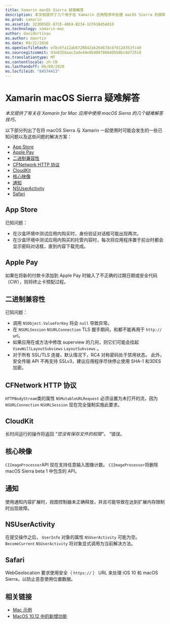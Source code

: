 ```yaml
---
title: Xamarin macOS Sierra 疑难解答
description: 本文档提供了几个用于在 Xamarin 应用程序中处理 macOS Sierra 的故障排除提示。 与 Mac 应用商店、Apple Pay、二进制兼容性、CFNetwork、CloudKit 等相关的提示。
ms.prod: xamarin
ms.assetid: 323DD5EE-87CE-48E4-B234-1CF61B45A019
ms.technology: xamarin-mac
author: davidortinau
ms.author: daortin
ms.date: 09/22/2016
ms.openlocfilehash: e7bc6fa12ab6720842ab264678cbf8124353fc40
ms.sourcegitcommit: 93e6358aac2ade44e8b800f066405b8bc8df2510
ms.translationtype: MT
ms.contentlocale: zh-CN
ms.lasthandoff: 06/09/2020
ms.locfileid: "84574413"
---
```

# <a name="xamarinmac---macos-sierra-troubleshooting"></a>Xamarin macOS Sierra 疑难解答

_本文提供了有关在 Xamarin for Mac 应用中使用 macOS Sierra 的几个疑难解答技巧。_

以下部分列出了在将 macOS Sierra 与 Xamarin 一起使用时可能会发生的一些已知问题以及这些问题的解决方案：

- [App Store](#App-Store)
- [Apple Pay](#Apple-Pay)
- [二进制兼容性](#Binary-Compatibility)
- [CFNetwork HTTP 协议](#CFNetwork-HTTP-Protocol)
- [CloudKit](#CloudKit)
- [核心映像](#CoreImage)
- [通知](#Notifications)
- [NSUserActivity](#NSUserActivity)
- [Safari](#Safari)

<a name="App-Store"></a>

## <a name="app-store"></a>App Store

已知问题：

- 在沙盒环境中测试应用内购买时，身份验证对话框可能出现两次。
- 在沙盒环境中测试应用内购买的托管内容时，每次将应用程序置于前台时都会显示密码对话框，直到内容下载完成。

<a name="Apple-Pay"></a>

## <a name="apple-pay"></a>Apple Pay

如果在将新的付款卡添加到 Apple Pay 时输入了不正确的过期日期或安全代码（CW），则将终止卡预配过程。

<a name="Binary-Compatibility"></a>

## <a name="binary-compatibility"></a>二进制兼容性

已知问题：

- 调用 `NSObject.ValueForKey` 将会 `null` 导致异常。
- 在 `NSURLSession` `NSURLConnection` TLS 握手期间，和都不能再用于 `http://` url。
- 如果应用在或方法中修改 superview 的几何，则它们可能会挂起 `ViewWillLayoutSubviews` `LayoutSubviews` 。
- 对于所有 SSL/TLS 连接，默认情况下，RC4 对称密码处于禁用状态。 此外，安全传输 API 不再支持 SSLv3，建议应用程序尽快停止使用 SHA-1 和3DES 加密。

<a name="CFNetwork-HTTP-Protocol"></a>

## <a name="cfnetwork-http-protocol"></a>CFNetwork HTTP 协议

`HTTPBodyStream`类的属性 `NSMutableURLRequest` 必须设置为未打开的流，因为 `NSURLConnection` `NSURLSession` 现在完全强制实施此要求。

<a name="CloudKit"></a>

## <a name="cloudkit"></a>CloudKit

长时间运行的操作将返回 _"您没有保存文件的权限"。_ ”错误。

<a name="CoreImage"></a>

## <a name="core-image"></a>核心映像

`CIImageProcessor`API 现在支持任意输入图像计数。 `CIImageProcessor`将删除 macOS Sierra beta 1 中包含的 API。

<a name="Notifications"></a>

## <a name="notifications"></a>通知

使用通知内容扩展时，视图控制器未正确释放，并且可能导致在达到扩展内存限制时出现故障。

<a name="NSUserActivity"></a>

## <a name="nsuseractivity"></a>NSUserActivity

在提交操作之后， `UserInfo` 对象的属性 `NSUserActivity` 可能为空。 `BecomeCurrent` `NSUserActivity` 将对象显式调用为当前解决方法。

<a name="Safari"></a>

## <a name="safari"></a>Safari

WebGeolocation 要求使用安全（ `https://` ） URL 来处理 iOS 10 和 macOS Sierra，以防止恶意使用位置数据。

## <a name="related-links"></a>相关链接

- [Mac 示例](https://docs.microsoft.com/samples/browse/?products=xamarin&term=Xamarin.Mac)
- [MacOS 10.12 中的新增功能](https://developer.apple.com/library/prerelease/content/releasenotes/MacOSX/WhatsNewInOSX/Articles/OSXv10.html#//apple_ref/doc/uid/TP40017145-SW1)
